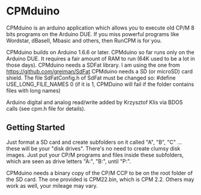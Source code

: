 # CPMduino

CPMduino is an arduino application which allows you to execute old CP/M 8 bits programs on the Arduino DUE.
If you miss powerful programs like Wordstar, dBaseII, Mbasic and others, then RunCPM is for you.

CPMduino builds on Arduino 1.6.6 or later.
CPMduino so far runs only on the Arduino DUE. It requires a fair amount of RAM to run (64K used to be a lot in those days).
CPMduino needs a SDFat library. I am using the one from https://github.com/greiman/SdFat
CPMduino needs a SD (or microSD) card shield.
The file SdFatConfig.h of SdFat must be changed so: #define USE_LONG_FILE_NAMES 0 (if it is 1, CPMDuino will fail if the folder contains files with long names)

Arduino digital and analog read/write added by Krzysztof Klis via BDOS calls (see cpm.h file for details).

## Getting Started

Just format a SD card and create subfolders on it called "A", "B", "C" ... these will be your "disk drives".
There's no need to create clumsy disk images. Just put your CP/M programs and files inside these subfolders, which are seen as drive letters "A:", "B:", until "P:".

CPMduino needs a binary copy of the CP/M CCP to be on the root folder of the SD card. The one provided is CPM22.bin, which is CPM 2.2. Others may work as well, your mileage may vary.

